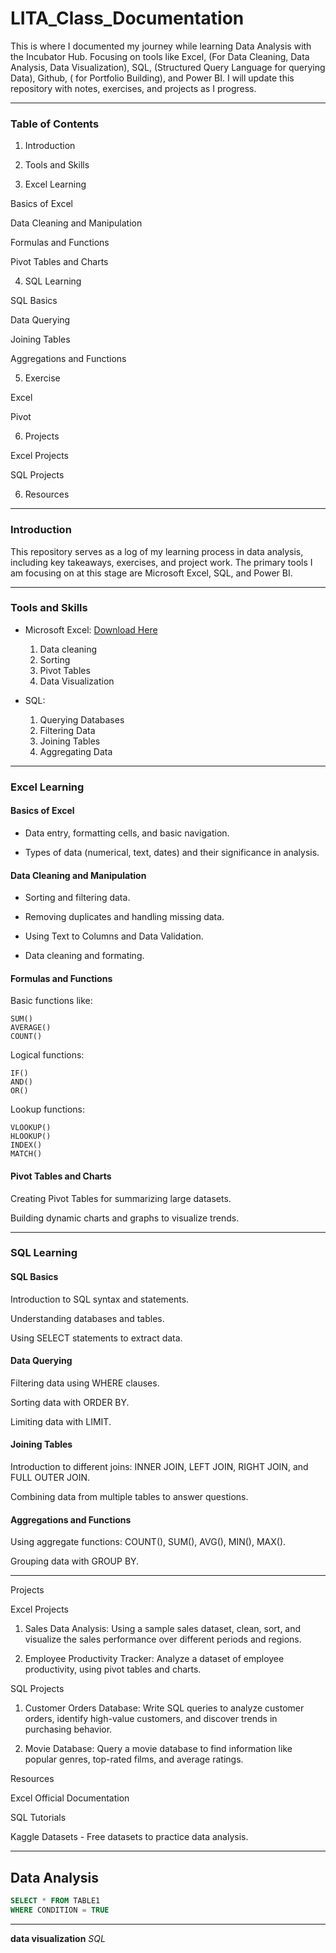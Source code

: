 # LITA_Class_Documentation
This is where I documented my journey while learning Data Analysis with the Incubator Hub. Focusing on tools like Excel, (For Data Cleaning, Data Analysis, Data Visualization), SQL, (Structured Query Language for querying Data), Github, ( for Portfolio Building), and Power BI. I will update this repository with notes, exercises, and projects as I progress.


---

### Table of Contents
1. Introduction

2. Tools and Skills

3. Excel Learning

Basics of Excel

Data Cleaning and Manipulation

Formulas and Functions

Pivot Tables and Charts

4. SQL Learning

SQL Basics

Data Querying

Joining Tables

Aggregations and Functions

5. Exercise

Excel

Pivot

6. Projects

Excel Projects

SQL Projects

6. Resources


---

### Introduction

This repository serves as a log of my learning process in data analysis, including key takeaways, exercises, and project work. The primary tools I am focusing on at this stage are Microsoft Excel, SQL, and Power BI.


---

### Tools and Skills

- Microsoft Excel: [Download Here](https://www.microsoft.com)
  1. Data cleaning
  2. Sorting
  3. Pivot Tables
  4. Data Visualization

- SQL:
  1. Querying Databases
  2. Filtering Data
  3. Joining Tables
  4. Aggregating Data


---

### Excel Learning

#### Basics of Excel

- Data entry, formatting cells, and basic navigation.

- Types of data (numerical, text, dates) and their significance in analysis.


#### Data Cleaning and Manipulation

- Sorting and filtering data.

- Removing duplicates and handling missing data.

- Using Text to Columns and Data Validation.

- Data cleaning and formating.


#### Formulas and Functions

Basic functions like:
```Excel
SUM()
AVERAGE()
COUNT()
```

Logical functions:
```Excelfunction
IF()
AND()
OR()
```

Lookup functions:
```Excel
VLOOKUP()
HLOOKUP()
INDEX()
MATCH()
```


#### Pivot Tables and Charts

Creating Pivot Tables for summarizing large datasets.

Building dynamic charts and graphs to visualize trends.


---

### SQL Learning

#### SQL Basics

Introduction to SQL syntax and statements.

Understanding databases and tables.

Using SELECT statements to extract data.


#### Data Querying

Filtering data using WHERE clauses.

Sorting data with ORDER BY.

Limiting data with LIMIT.


#### Joining Tables

Introduction to different joins: INNER JOIN, LEFT JOIN, RIGHT JOIN, and FULL OUTER JOIN.

Combining data from multiple tables to answer questions.


#### Aggregations and Functions

Using aggregate functions: COUNT(), SUM(), AVG(), MIN(), MAX().

Grouping data with GROUP BY.


---
Projects

Excel Projects

1. Sales Data Analysis: Using a sample sales dataset, clean, sort, and visualize the sales performance over different periods and regions.


2. Employee Productivity Tracker: Analyze a dataset of employee productivity, using pivot tables and charts.



SQL Projects

1. Customer Orders Database: Write SQL queries to analyze customer orders, identify high-value customers, and discover trends in purchasing behavior.


2. Movie Database: Query a movie database to find information like popular genres, top-rated films, and average ratings.



Resources

Excel Official Documentation

SQL Tutorials

Kaggle Datasets - Free datasets to practice data analysis.


---

## Data Analysis
```SQL
SELECT * FROM TABLE1
WHERE CONDITION = TRUE
```
---
**data visualization**
*SQL*


